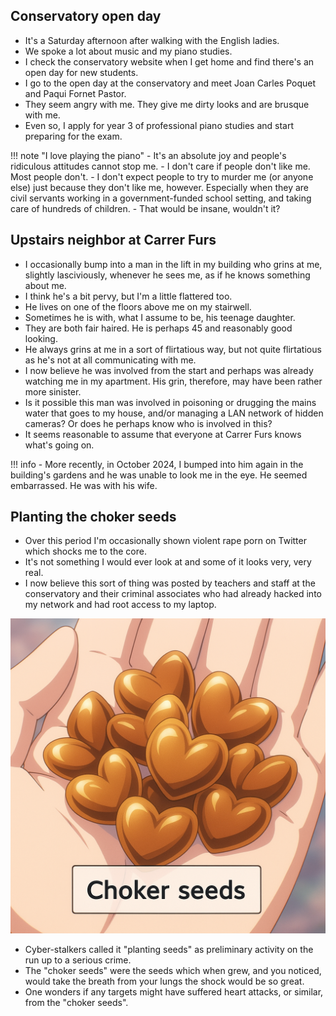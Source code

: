 ## Conservatory open day

- It's a Saturday afternoon after walking with the English ladies.
- We spoke a lot about music and my piano studies.
- I check the conservatory website when I get home and find there's an open day for new students.
- I go to the open day at the conservatory and meet Joan Carles Poquet and Paqui Fornet Pastor.
- They seem angry with me. They give me dirty looks and are brusque with me.
- Even so, I apply for year 3 of professional piano studies and start preparing for the exam.

!!! note "I love playing the piano"
    - It's an absolute joy and people's ridiculous attitudes cannot stop me.
    - I don't care if people don't like me. Most people don't.
    - I don't expect people to try to murder me (or anyone else) just because they don't like me, however. Especially when they are civil servants working in a government-funded school setting, and taking care of hundreds of children. 
    - That would be insane, wouldn't it?

## Upstairs neighbor at Carrer Furs

- I occasionally bump into a man in the lift in my building who grins at me, slightly lasciviously, whenever he sees me, as if he knows something about me.
- I think he's a bit pervy, but I'm a little flattered too.
- He lives on one of the floors above me on my stairwell.
- Sometimes he is with, what I assume to be, his teenage daughter.
- They are both fair haired. He is perhaps 45 and reasonably good looking.
- He always grins at me in a sort of flirtatious way, but not quite flirtatious as he's not at all communicating with me.
- I now believe he was involved from the start and perhaps was already watching me in my apartment. His grin, therefore, may have been rather more sinister.
- Is it possible this man was involved in poisoning or drugging the mains water that goes to my house, and/or managing a LAN network of hidden cameras? Or does he perhaps know who is involved in this?
- It seems reasonable to assume that everyone at Carrer Furs knows what's going on.

!!! info
    - More recently, in October 2024, I bumped into him again in the building's gardens and he was unable to look me in the eye. He seemed embarrassed. He was with his wife.

## Planting the choker seeds

- Over this period I'm occasionally shown violent rape porn on Twitter which shocks me to the core.
- It's not something I would ever look at and some of it looks very, very real.
- I now believe this sort of thing was posted by teachers and staff at the conservatory and their criminal associates who had already hacked into my network and had root access to my laptop.

![choker seeds](../../content/images/choker-seeds.png)

- Cyber-stalkers called it "planting seeds" as preliminary activity on the run up to a serious crime.
- The "choker seeds" were the seeds which when grew, and you noticed, would take the breath from your lungs the shock would be so great.
- One wonders if any targets might have suffered heart attacks, or similar, from the "choker seeds".
